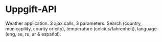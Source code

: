 # Uppgift-API

Weather application.
3 ajax calls, 3 parameters.
Search (country, municapility, county or city),
temperature (celcius/fahrenheit),
language (eng, se, ru, ar & español).
